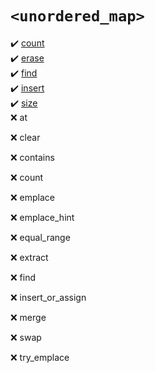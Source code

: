 # `<unordered_map>`
:heavy_check_mark: [count](count.md)  
:heavy_check_mark: [erase](erase.md)  
:heavy_check_mark: [find](find.md)  
:heavy_check_mark: [insert](insert.md)  
:heavy_check_mark: [size](size.md)  
:x: at  
:x: clear  
:x: contains  
:x: count  
:x: emplace  
:x: emplace_hint  
:x: equal_range  
:x: extract  
:x: find  
:x: insert_or_assign  
:x: merge  
:x: swap  
:x: try_emplace  
